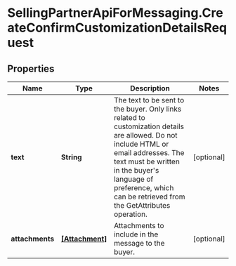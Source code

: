 # SellingPartnerApiForMessaging.CreateConfirmCustomizationDetailsRequest

## Properties
Name | Type | Description | Notes
------------ | ------------- | ------------- | -------------
**text** | **String** | The text to be sent to the buyer. Only links related to customization details are allowed. Do not include HTML or email addresses. The text must be written in the buyer's language of preference, which can be retrieved from the GetAttributes operation. | [optional] 
**attachments** | [**[Attachment]**](Attachment.md) | Attachments to include in the message to the buyer. | [optional] 



